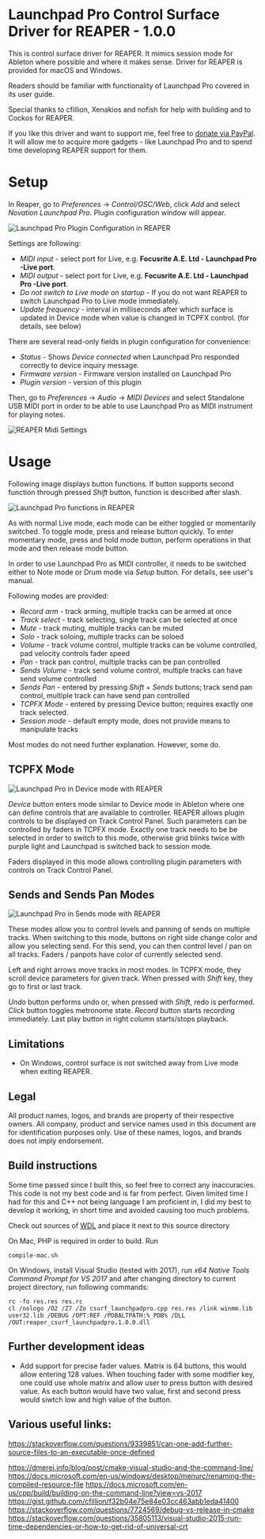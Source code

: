 # Launchpad Pro Control Surface Driver for REAPER - 1.0.0

This is control surface driver for REAPER. It mimics session mode for Ableton where possible and where it makes sense. Driver for REAPER is provided for macOS and Windows.

Readers should be familiar with functionality of Launchpad Pro covered in its user guide.

Special thanks to cfillion, Xenakios and nofish for help with building and to Cockos for REAPER.

If you like this driver and want to support me, feel free to [donate via PayPal](https://www.paypal.com/cgi-bin/webscr?cmd=_donations&business=9U862G5RH2KML&lc=CZ&item_name=PB&item_number=Launchpad%20Pro%20Driver%20for%20REAPER&currency_code=USD&bn=PP%2dDonationsBF%3abtn_donateCC_LG%2egif%3aNonHosted ). It will allow me to acquire more gadgets - like Launchpad Pro and to spend time developing REAPER support for them.

# Setup
In Reaper, go to *Preferences* -> *Control/OSC/Web*, click *Add* and select *Novation Launchpad Pro*. Plugin configuration window will appear.

![Launchpad Pro Plugin Configuration in REAPER](./readme-images/Reaper_Launchpadpro_Config.png)

Settings are following:

- *MIDI input* - select port for Live, e.g. **Focusrite A.E. Ltd - Launchpad Pro -Live port**.
- *MIDI output* - select port for Live, e.g. **Focusrite A.E. Ltd - Launchpad Pro -Live port**.
- *Do not switch to Live mode on startup* - If you do not want REAPER to switch Launchpad Pro to Live mode immediately.
- *Update frequency* - interval in milliseconds after which surface is updated in Device mode when value is changed in TCPFX control. (for details, see below)

There are several read-only fields in plugin configuration for convenience:

- *Status* - Shows *Device connected* when Launchpad Pro  responded correctly to device inquiry message.
- *Firmware version* - Firmware version installed on Launchpad Pro
- *Plugin version* - version of this plugin

Then, go to *Preferences* -> *Audio* -> *MIDI Devices* and select Standalone USB MIDI port in order to be able to use Launchpad Pro as MIDI instrument for playing notes.

![REAPER Midi Settings](./readme-images/Reaper_MIDI_Device_settings.png)

# Usage

Following image displays button functions. If button supports second function through pressed *Shift* button, function is described after slash.

![Launchpad Pro functions in REAPER](./readme-images/REAPER_Launchpad_Pro_Function_Diagram.svg)

As with normal Live mode, each mode can be either toggled or momentarily switched. To toggle mode, press and release button quickly. To enter momentary mode, press and hold mode button, perform operations in that mode and then release mode button.

In order to use Launchpad Pro as MIDI controller, it needs to be switched either to Note mode or Drum mode via *Setup* button. For details, see user's manual.

Following modes are provided:

- *Record arm* - track arming, multiple tracks can be armed at once
- *Track select* - track selecting, single track can be selected at once
- *Mute* - track muting, multiple tracks can be muted
- *Solo* - track soloing, multiple tracks can be soloed
- *Volume* - track volume control, multiple tracks can be volume controlled, pad velocity controls fader speed
- *Pan* - track pan control, multiple tracks can be pan controlled
- *Sends Volume* - track send volume control, multiple tracks can have send volume controlled
- *Sends Pan* - entered by pressing *Shift* + *Sends* buttons; track send pan control, multiple track can have send pan controlled
- *TCPFX Mode* - entered by pressing Device button; requires exactly one track selected.
- *Session mode* - default empty mode, does not provide means to manipulate tracks

Most modes do not need further explanation. However, some do.

## TCPFX Mode

![Launchpad Pro in Device mode with REAPER](./readme-images/REAPER_Launchpad_Pro_TCPFX_diagram.svg)

*Device* button enters mode similar to Device mode in Ableton where one can define controls that are available to controller. REAPER allows plugin controls to be displayed on Track Control Panel. Such parameters can be controlled by faders in TCPFX mode. Exactly one track needs to be be selected in order to switch to this mode, otherwise grid blinks twice with purple light and Launchpad is switched back to session mode.

Faders displayed in this mode allows controlling plugin parameters with controls on Track Control Panel.

## Sends and Sends Pan Modes

![Launchpad Pro in Sends mode with REAPER](./readme-images/REAPER_Launchpad_Pro_Sends.svg)

These modes allow you to control levels and panning of sends on multiple tracks. When switching to this mode, buttons on right side change color and allow you selecting send. For this send, you can then control level / pan on all tracks. Faders / panpots have color of currently selected send.

Left and right arrows move tracks in most modes. In TCPFX mode, they scroll device parameters for given track. When pressed with *Shift* key, they go to first or last track.

*Undo* button performs undo or, when pressed with *Shift*, redo is performed. *Click* button toggles metronome state. *Record* button starts recording immediately. Last play button in right column starts/stops playback.

## Limitations
- On Windows, control surface is not switched away from Live mode when exiting REAPER.

## Legal

All product names, logos, and brands are property of their respective owners. All company, product and service names used in this document are for identification purposes only. Use of these names, logos, and brands does not imply endorsement.

## Build instructions

Some time passed since I built this, so feel free to correct any inaccuracies. This code is not my best code and is far from perfect. Given limited time I had for this and C++ not being language I am proficient in, I did my best to develop it working, in short time and avoided causing too much problems.

Check out sources of [WDL](https://github.com/justinfrankel/WDL) and place it next to this source directory

On Mac, PHP is required in order to build. Run

    compile-mac.sh

On Windows, install Visual Studio (tested with 2017), run *x64 Native Tools Command Prompt for VS 2017* and after changing directory to current project directory, run following commands:

    rc -fo res.res res.rc
    cl /nologo /O2 /Z7 /Zo csurf_launchpadpro.cpp res.res /link winmm.lib user32.lib /DEBUG /OPT:REF /PDBALTPATH:%_PDB% /DLL /OUT:reaper_csurf_launchpadpro.1.0.0.dll

## Further development ideas

- Add support for precise fader values. Matrix is 64 buttons, this would allow entering 128 values. When touching fader with some modifier key, one could use whole matrix and allow user to press button with desired value. As each button would have two value, first and second press would siwtch low and high value of the button.

## Various useful links:

https://stackoverflow.com/questions/9339851/can-one-add-further-source-files-to-an-executable-once-defined

https://dmerej.info/blog/post/cmake-visual-studio-and-the-command-line/
https://docs.microsoft.com/en-us/windows/desktop/menurc/renaming-the-compiled-resource-file
https://docs.microsoft.com/en-us/cpp/build/building-on-the-command-line?view=vs-2017
https://gist.github.com/cfillion/f32b04e75e84e03cc463abb1eda41400
https://stackoverflow.com/questions/7724569/debug-vs-release-in-cmake
https://stackoverflow.com/questions/35805113/visual-studio-2015-run-time-dependencies-or-how-to-get-rid-of-universal-crt
